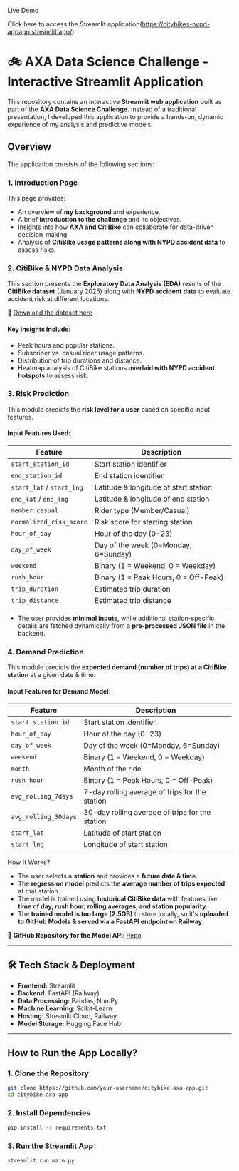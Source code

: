 Live Demo

Click here to access the Streamlit application(https://citybikes-nypd-appapp.streamlit.app/)

# **🚲 AXA Data Science Challenge - Interactive Streamlit Application**  

This repository contains an interactive **Streamlit web application** built as part of the **AXA Data Science Challenge**. Instead of a traditional presentation, I developed this application to provide a hands-on, dynamic experience of my analysis and predictive models.

## Overview 
The application consists of the following sections:

### 1. Introduction Page
This page provides:
- An overview of **my background** and experience.
- A brief **introduction to the challenge** and its objectives.
- Insights into how **AXA and CitiBike** can collaborate for data-driven decision-making.
- Analysis of **CitiBike usage patterns along with NYPD accident data** to assess risks.

### 2. CitiBike & NYPD Data Analysis
This section presents the **Exploratory Data Analysis (EDA)** results of the **CitiBike dataset** (January 2025) along with **NYPD accident data** to evaluate accident risk at different locations.  

📂 [Download the dataset here](https://s3.amazonaws.com/tripdata/index.html) 

#### Key insights include:
- Peak hours and popular stations.  
- Subscriber vs. casual rider usage patterns.  
- Distribution of trip durations and distance.  
- Heatmap analysis of CitiBike stations **overlaid with NYPD accident hotspots** to assess risk.

### 3. Risk Prediction
This module predicts the **risk level for a user** based on specific input features.  

#### Input Features Used:  
| Feature                | Description |
|------------------------|-------------|
| `start_station_id`     | Start station identifier |
| `end_station_id`       | End station identifier |
| `start_lat` / `start_lng` | Latitude & longitude of start station |
| `end_lat` / `end_lng`  | Latitude & longitude of end station |
| `member_casual`        | Rider type (Member/Casual) |
| `normalized_risk_score` | Risk score for starting station |
| `hour_of_day`          | Hour of the day (0-23) |
| `day_of_week`          | Day of the week (0=Monday, 6=Sunday) |
| `weekend`              | Binary (1 = Weekend, 0 = Weekday) |
| `rush_hour`            | Binary (1 = Peak Hours, 0 = Off-Peak) |
| `trip_duration`        | Estimated trip duration |
| `trip_distance`        | Estimated trip distance |

- The user provides **minimal inputs**, while additional station-specific details are fetched dynamically from a **pre-processed JSON file** in the backend.

### 4. Demand Prediction
This module predicts the **expected demand (number of trips) at a CitiBike station** at a given date & time.  

#### Input Features for Demand Model:
| Feature                | Description |
|------------------------|-------------|
| `start_station_id`     | Start station identifier |
| `hour_of_day`          | Hour of the day (0-23) |
| `day_of_week`          | Day of the week (0=Monday, 6=Sunday) |
| `weekend`              | Binary (1 = Weekend, 0 = Weekday) |
| `month`               | Month of the ride |
| `rush_hour`            | Binary (1 = Peak Hours, 0 = Off-Peak) |
| `avg_rolling_7days`    | 7-day rolling average of trips for the station |
| `avg_rolling_30days`   | 30-day rolling average of trips for the station |
| `start_lat`            | Latitude of start station |
| `start_lng`            | Longitude of start station |

How It Works?  
- The user selects a **station** and provides a **future date & time**.
- The **regression model** predicts the **average number of trips expected** at that station.
- The model is trained using **historical CitiBike data** with features like **time of day, rush hour, rolling averages, and station popularity**.
- The **trained model is too large (2.5GB)** to store locally, so it's **uploaded to GitHub Models & served via a FastAPI endpoint on Railway**.

🔗 **GitHub Repository for the Model API**: [Repo](https://github.com/Shashankhmg/Fastapi-Citybike-Demand-Forecase)

---

## 🛠️ Tech Stack & Deployment
- **Frontend:** Streamlit  
- **Backend:** FastAPI (Railway)  
- **Data Processing:** Pandas, NumPy  
- **Machine Learning:** Scikit-Learn  
- **Hosting:** Streamlit Cloud, Railway  
- **Model Storage:** Hugging Face Hub

---

## How to Run the App Locally?

### **1. Clone the Repository**  
```bash
git clone https://github.com/your-username/citybike-axa-app.git
cd citybike-axa-app
```

### **2. Install Dependencies**  
```bash
pip install -r requirements.txt
```

### **3. Run the Streamlit App**  
```bash
streamlit run main.py

